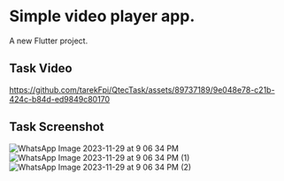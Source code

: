 # Simple video player app.

A new Flutter project.

## Task Video



https://github.com/tarekFpi/QtecTask/assets/89737189/9e048e78-c21b-424c-b84d-ed9849c80170


## Task Screenshot

 
![WhatsApp Image 2023-11-29 at 9 06 34 PM](https://github.com/tarekFpi/QtecTask/assets/89737189/58a9473d-6b6e-4291-8d37-5ed616646080)
![WhatsApp Image 2023-11-29 at 9 06 34 PM (1)](https://github.com/tarekFpi/QtecTask/assets/89737189/eeefd474-45cb-416f-9a01-980533a8d99c)
![WhatsApp Image 2023-11-29 at 9 06 34 PM (2)](https://github.com/tarekFpi/QtecTask/assets/89737189/d108251f-0952-4182-86d8-767ed632cca8)
